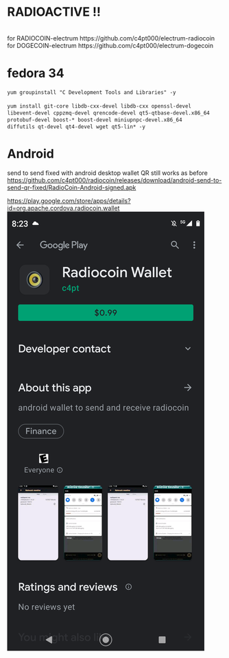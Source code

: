 # RADIOACTIVE !!



<br>
for RADIOCOIN-electrum https://github.com/c4pt000/electrum-radiocoin
<br>
for DOGECOIN-electrum https://github.com/c4pt000/electrum-dogecoin
<br>



# fedora 34

```
yum groupinstall "C Development Tools and Libraries" -y

yum install git-core libdb-cxx-devel libdb-cxx openssl-devel 
libevent-devel cppzmq-devel qrencode-devel qt5-qtbase-devel.x86_64 
protobuf-devel boost-* boost-devel miniupnpc-devel.x86_64 
diffutils qt-devel qt4-devel wget qt5-lin* -y
```
# Android

send to send fixed with android desktop wallet QR still works as before
https://github.com/c4pt000/radiocoin/releases/download/android-send-to-send-qr-fixed/RadioCoin-Android-signed.apk

https://play.google.com/store/apps/details?id=org.apache.cordova.radiocoin.wallet
![s1](https://raw.githubusercontent.com/c4pt000/radiocoin/master/Screenshot_20210926-082345-228.png)
